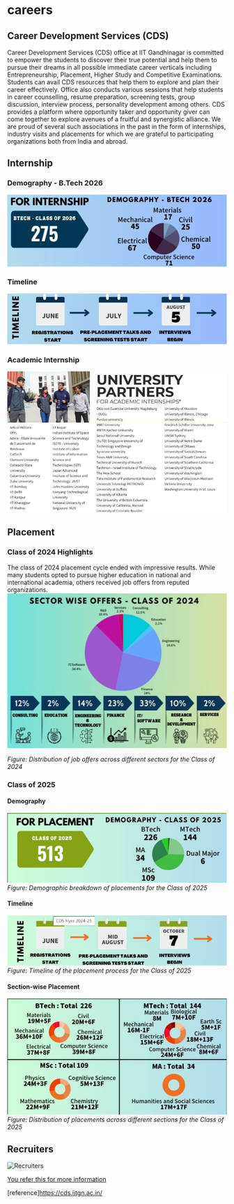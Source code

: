 # careers

## Career Development Services (CDS)
Career Development Services (CDS) office at IIT Gandhinagar is committed to empower the students to discover their true potential and help them to pursue their dreams in all possible immediate career verticals including Entrepreneurship, Placement, Higher Study and Competitive Examinations. Students can avail CDS resources that help them to explore and plan their career effectively. Office also conducts various sessions that help students in career counselling, resume preparation, screening tests, group discussion, interview process, personality development among others. CDS provides a platform where opportunity taker and opportunity giver can come together to explore avenues of a fruitful and synergistic alliance. We are proud of several such associations in the past in the form of internships, industry visits and placements for which we are grateful to participating organizations both from India and abroad. 

## Internship

### Demography - B.Tech 2026
![Internship Image](./career%20images/internship%2826%29.png)

### Timeline
![Internship Timeline](./career%20images/timeline%2826%29.png)

### Academic Internship
![academic internship](./career%20images/univercity%20intern.png)


## Placement

### Class of 2024 Highlights
The class of 2024 placement cycle ended with impressive results. While many students opted to pursue higher education in national and international academia, others received job offers from reputed organizations.
![Sector-wise offers for Class of 2024](./career%20images/sectorwise%2824%29.png)

*Figure: Distribution of job offers across different sectors for the Class of 2024*

### Class of 2025

#### Demography
![Demography of Class of 2025](./career%20images/placement%2825%29.png)
*Figure: Demographic breakdown of placements for the Class of 2025*

#### Timeline
![Placement Timeline for Class of 2025](./career%20images/timeline%2825%29.png)
*Figure: Timeline of the placement process for the Class of 2025*

#### Section-wise Placement
![Section-wise Placement for Class of 2025](./career%20images/sectionwise%2825%29.png)
*Figure: Distribution of placements across different sections for the Class of 2025*

## Recruiters

![Recruiters](https://github.com/yuvraj-rathod-1202/metaiitgn/blob/academic-dean's-list/docs/career%20images/recruiters.png?raw=true)



[You refer this for more information](https://drive.google.com/file/d/1xy5qADYxEOAPGO7w57wpvnTAbcDjr9Vq/view)  

[reference]<https://cds.iitgn.ac.in/>